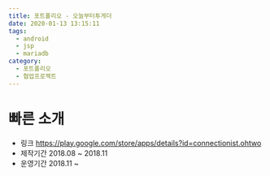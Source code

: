 ```yaml
---
title: 포트폴리오 - 오늘부터투게더
date: 2020-01-13 13:15:11
tags:
  - android
  - jsp
  - mariadb
category:
  - 포트폴리오
  - 협업프로젝트
---
```


# 빠른 소개

- 링크
  https://play.google.com/store/apps/details?id=connectionist.ohtwo
- 제작기간
  2018.08 ~ 2018.11
- 운영기간
  2018.11 ~
